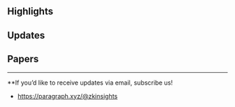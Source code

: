 ## Highlights

## Updates

## Papers

---
**If you’d like to receive updates via email, subscribe us!

- <https://paragraph.xyz/@zkinsights>